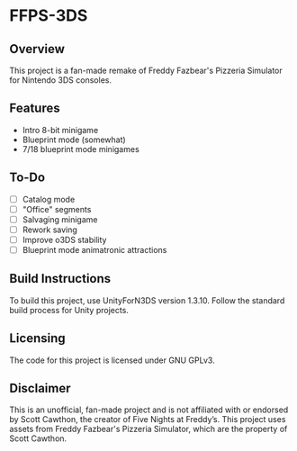 # FFPS-3DS
## Overview
This project is a fan-made remake of Freddy Fazbear's Pizzeria Simulator for Nintendo 3DS consoles.

## Features
- Intro 8-bit minigame
- Blueprint mode (somewhat)
- 7/18 blueprint mode minigames

## To-Do
- [ ] Catalog mode
- [ ] "Office" segments
- [ ] Salvaging minigame
- [ ] Rework saving
- [ ] Improve o3DS stability
- [ ] Blueprint mode animatronic attractions

## Build Instructions
To build this project, use UnityForN3DS version 1.3.10. Follow the standard build process for Unity projects.

## Licensing
The code for this project is licensed under GNU GPLv3.

## Disclaimer
This is an unofficial, fan-made project and is not affiliated with or endorsed by Scott Cawthon, the creator of Five Nights at Freddy’s. This project uses assets from Freddy Fazbear's Pizzeria Simulator, which are the property of Scott Cawthon.
